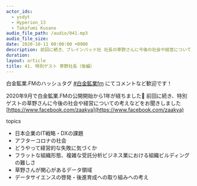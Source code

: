 ```yaml
---
actor_ids:
  - ysdyt
  - Hyperion_13
  - Takafumi Kusano
audio_file_path: /audio/041.mp3
audio_file_size: 
date: 2020-10-11 00:00:00 +0900
description: 前回に続き、ブレインパッド社 社長の草野さんに今後の社会や経営についての考えなどをお聞きしました！
duration:
layout: article
title: 41. 特別ゲスト 草野社長（後編）
---
```


白金鉱業.FMのハッシュタグ [#白金鉱業fm](https://twitter.com/search?q=%23%E7%99%BD%E9%87%91%E9%89%B1%E6%A5%ADfm&src=typed_query) にてコメントなど歓迎です！

2020年9月で白金鉱業.FMの公開開始から1年が経ちました👏 前回に続き、特別ゲストの草野さんに今後の社会や経営についての考えなどをお聞きしました
[https://www.facebook.com/zaakya](https://www.facebook.com/zaakya)

topics
- 日本企業のIT戦略・DXの課題
- アフターコロナの社会
- どうやって経営的な失敗に気づくか
- フラットな組織形態、複雑な受託分析ビジネス業における組織ビルディングの難しさ
- 草野さんが関心があるデータ領域
- データサイエンスの啓発・後進育成への取り組みへの考え

